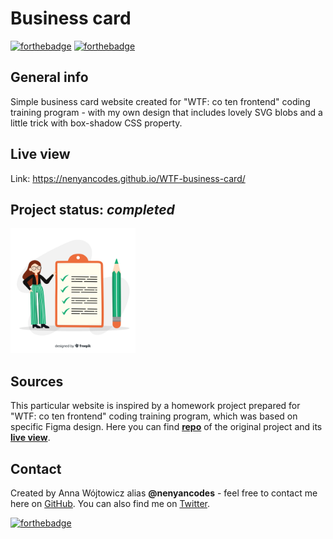
# Business card
[![forthebadge](https://forthebadge.com/images/badges/uses-html.svg)](https://forthebadge.com) [![forthebadge](https://forthebadge.com/images/badges/uses-css.svg)](https://forthebadge.com)

## General info
Simple business card website created for "WTF: co ten frontend" coding training program - with my own design that includes lovely SVG blobs and a little trick with box-shadow CSS property. 

## Live view
Link: https://nenyancodes.github.io/WTF-business-card/ 

## Project status: _completed_
<img src="done.jpg" alt="completed" width="200">

## Sources
This particular website is inspired by a homework project prepared for "WTF: co ten frontend" coding training program, which was based on specific Figma design. Here you can find [__repo__](https://github.com/nenyancodes/WTF-business-card-initial) of the original project and its [__live view__](https://nenyancodes.github.io/WTF-business-card-initial/).

## Contact
Created by Anna Wójtowicz alias __@nenyancodes__ - feel free to contact me here on [GitHub](https://github.com/nenyancodes). You can also find me on [Twitter](https://twitter.com/nenyancodes).

[![forthebadge](https://forthebadge.com/images/badges/made-with-crayons.svg)](https://forthebadge.com)
